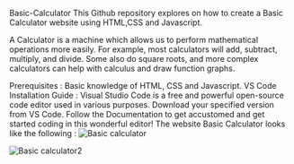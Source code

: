 Basic-Calculator
This Github repository explores on how to create a Basic Calculator website using HTML,CSS and Javascript.

A Calculator is a machine which allows us to perform mathematical operations more easily. For example, most calculators will add, subtract, multiply, and divide. Some also do square roots, and more complex calculators can help with calculus and draw function graphs.

Prerequisites :
Basic knowledge of HTML, CSS and Javascript.
VS Code Installation Guide :
Visual Studio Code is a free and powerful open-source code editor used in various purposes.
Download your specified version from VS Code.
Follow the Documentation to get accustomed and get started coding in this wonderful editor!
The website Basic Calculator looks like the following :
![Basic calculator](https://github.com/shaurya1703/basic-calculator/assets/84233560/44f42bc0-9e45-4b78-98ff-e47016bc97d8)

![Basic calculator2](https://github.com/shaurya1703/basic-calculator/assets/84233560/d3d5efc2-f02c-4a72-aee7-0ea22b161970)
